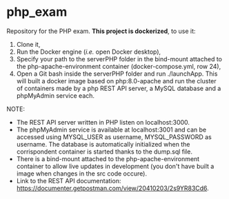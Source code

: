 # php_exam
Repository for the PHP exam. **This project is dockerized**, to use it:
1) Clone it,
3) Run the Docker engine (*i.e.* open Docker desktop),
4) Specify your path to the serverPHP folder in the bind-mount attached to the php-apache-environment container (docker-compose.yml, row 24),
5) Open a Git bash inside the serverPHP folder and run ./launchApp. This will built a docker image based on php:8.0-apache and run the cluster of containers made by a php REST API server, a MySQL database and a phpMyAdmin service each.

NOTE:
* The REST API server written in PHP listen on localhost:3000.
* The phpMyAdmin service is available at localhost:3001 and can be accessed using MYSQL_USER as username, MYSQL_PASSWORD as username. The database is automatically initialized when the corrispondent container is started thanks to the dump.sql file.
* There is a bind-mount attached to the php-apache-environment container to allow live updates in development (you don't have built a image when changes in the src code occure).
* Link to the REST API documentation: https://documenter.getpostman.com/view/20410203/2s9YR83Cd6.
